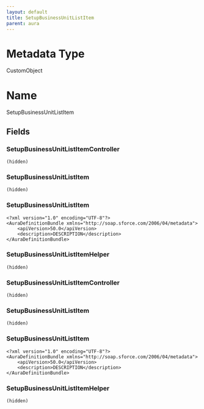 ```yaml
---
layout: default
title: SetupBusinessUnitListItem
parent: aura
---
```

# Metadata Type
CustomObject

# Name
SetupBusinessUnitListItem
## Fields
### SetupBusinessUnitListItemController

```
(hidden)
```
### SetupBusinessUnitListItem

```
(hidden)
```
### SetupBusinessUnitListItem

```
<?xml version="1.0" encoding="UTF-8"?>
<AuraDefinitionBundle xmlns="http://soap.sforce.com/2006/04/metadata">
    <apiVersion>50.0</apiVersion>
    <description>DESCRIPTION</description>
</AuraDefinitionBundle>
```
### SetupBusinessUnitListItemHelper

```
(hidden)
```
### SetupBusinessUnitListItemController

```
(hidden)
```
### SetupBusinessUnitListItem

```
(hidden)
```
### SetupBusinessUnitListItem

```
<?xml version="1.0" encoding="UTF-8"?>
<AuraDefinitionBundle xmlns="http://soap.sforce.com/2006/04/metadata">
    <apiVersion>50.0</apiVersion>
    <description>DESCRIPTION</description>
</AuraDefinitionBundle>
```
### SetupBusinessUnitListItemHelper

```
(hidden)
```
